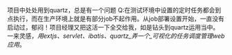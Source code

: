 项目中处处用到quartz，总是有一个问题
Q:在测试环境中设置的定时任务都会到点执行，而在生产环境上就是有部分job不起作用。从job部署设置开始，一直没有启动过，郁闷！项目经理又把这活一下全交给我，如是钻头到quartz运用当中。一来灵感，_用extjs、servlet、ibatis、quartz\_弄一个\_可视化的任务调度管理web应用_。
